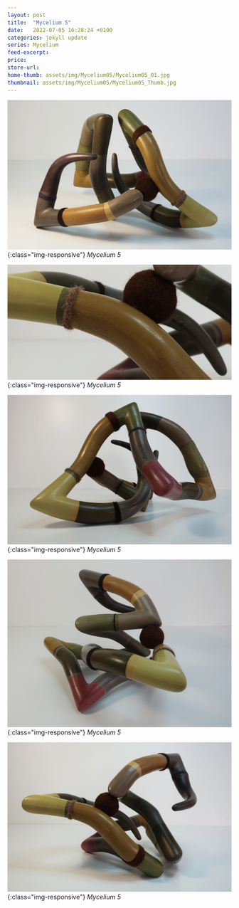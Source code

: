 ```yaml
---
layout: post
title:  "Mycelium 5"
date:   2022-07-05 16:28:24 +0100
categories: jekyll update
series: Mycelium
feed-excerpt:
price:
store-url:
home-thumb: assets/img/Mycelium05/Mycelium05_01.jpg
thumbnail: assets/img/Mycelium05/Mycelium05_Thumb.jpg
---
```

![Mycelium 5 Sculpture](/assets/img/Mycelium05/Mycelium05_01.jpg){:class="img-responsive"}
*Mycelium 5*

![Mycelium 5 Sculpture](/assets/img/Mycelium05/Mycelium05_06.jpg){:class="img-responsive"}
*Mycelium 5*

![Mycelium 5 Sculpture](/assets/img/Mycelium05/Mycelium05_03.jpg){:class="img-responsive"}
*Mycelium 5*

![Mycelium 5 Sculpture](/assets/img/Mycelium05/Mycelium05_04.jpg){:class="img-responsive"}
*Mycelium 5*

![Mycelium 5 Sculpture](/assets/img/Mycelium05/Mycelium05_05.jpg){:class="img-responsive"}
*Mycelium 5*

